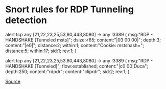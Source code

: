 # Snort rules for RDP Tunneling detection

alert tcp any [21,22,23,25,53,80,443,8080] -> any !3389 (
msg:"RDP - HANDSHAKE [Tunneled msts]"; dsize:<65; content:"|03 00 00|"; depth:3; 
content:"|e0|"; distance:2; within:1; content:"Cookie: mstshash="; distance:5; within:17; sid:1; rev:1;
)

alert tcp any [21,22,23,25,53,80,443,8080] -> any !3389 (
msg:"RDP - HANDSHAKE [Tunneled]"; flow:established; content:"|c0 00|Duca"; depth:250; 
content:"rdpdr"; content:"cliprdr"; sid:2; rev:1;
)

[Source](https://www.fireeye.com/blog/threat-research/2019/01/bypassing-network-restrictions-through-rdp-tunneling.html)
